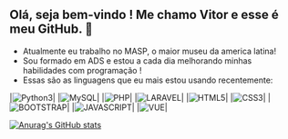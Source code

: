 ## Olá, seja bem-vindo ! Me chamo Vitor e esse é meu GitHub. 👋

* Atualmente eu trabalho no MASP, o maior museu da america latina!
* Sou formado em ADS e estou a cada dia melhorando minhas habilidades com programação ! 
* Essas são as linguagens que eu mais estou usando recentemente:

|![Python3](https://img.shields.io/badge/Python-3776AB?style=for-the-badge&logo=python&logoColor=white)|
|![MySQL](https://img.shields.io/badge/MySQL-00000F?style=for-the-badge&logo=mysql&logoColor=white)|
|![PHP](https://img.shields.io/badge/PHP-777BB4?style=for-the-badge&logo=php&logoColor=white)|
|![LARAVEL](https://img.shields.io/badge/Laravel-FF2D20?style=for-the-badge&logo=laravel&logoColor=white)|
|![HTML5](https://img.shields.io/badge/HTML5-E34F26?style=for-the-badge&logo=html5&logoColor=white)|
|![CSS3](https://img.shields.io/badge/CSS3-1572B6?style=for-the-badge&logo=css3&logoColor=white)|
|![BOOTSTRAP](https://img.shields.io/badge/Bootstrap-563D7C?style=for-the-badge&logo=bootstrap&logoColor=white)|
|![JAVASCRIPT](	https://img.shields.io/badge/JavaScript-F7DF1E?style=for-the-badge&logo=javascript&logoColor=black)|
|![VUE](https://img.shields.io/badge/Vue.js-35495E?style=for-the-badge&logo=vue.js&logoColor=4FC08D)|
<!--
    	https://img.shields.io/badge/LinkedIn-0077B5?style=for-the-badge&logo=linkedin&logoColor=white
-->
[![Anurag's GitHub stats](https://github-readme-stats.vercel.app/api?username=vitormds22&show_icons=true&theme=dark)](https://github.com/anuraghazra/github-readme-stats)

<!--
**vitormds22/vitormds22** is a ✨ _special_ ✨ repository because its `README.md` (this file) appears on your GitHub profile.

Here are some ideas to get you started:

- 🔭 I’m currently working on ...
- 🌱 I’m currently learning ...
- 👯 I’m looking to collaborate on ...
- 🤔 I’m looking for help with ...
- 💬 Ask me about ...
- 📫 How to reach me: ...
- 😄 Pronouns: ...
- ⚡ Fun fact: ...
-->
